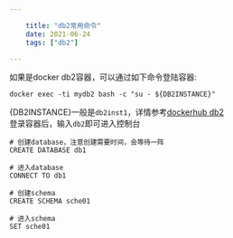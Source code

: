 ```yaml
---

    title: "db2常用命令"
    date: 2021-06-24
    tags: ["db2"]

---
```


如果是docker db2容器，可以通过如下命令登陆容器:  
```shell
docker exec -ti mydb2 bash -c "su - ${DB2INSTANCE}"
```
{DB2INSTANCE}一般是`db2inst1`，详情参考[dockerhub db2](https://hub.docker.com/r/ibmcom/db2)  
登录容器后，输入`db2`即可进入控制台

```shell
# 创建database，注意创建需要时间，会等待一阵
CREATE DATABASE db1

# 进入database
CONNECT TO db1

# 创建schema
CREATE SCHEMA sche01

# 进入schema
SET sche01
```